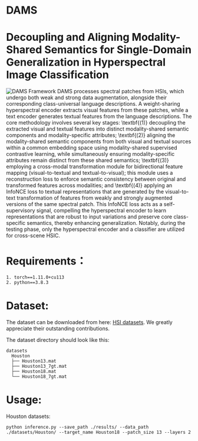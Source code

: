 # DAMS
# Decoupling and Aligning Modality-Shared Semantics for Single-Domain Generalization in Hyperspectral Image Classification
![DAMS Framework](figure/DAMS.png)
DAMS processes spectral patches from HSIs, which undergo both weak and strong data augmentation, alongside their corresponding class-universal language descriptions. A weight-sharing hyperspectral encoder extracts visual features from these patches, while a text encoder generates textual features from the language descriptions. The core methodology involves several key stages: \textbf{(1)} decoupling the extracted visual and textual features into distinct modality-shared semantic components and modality-specific attributes; \textbf{(2)} aligning the modality-shared semantic components from both visual and textual sources within a common embedding space using modality-shared supervised contrastive learning, while simultaneously ensuring modality-specific attributes remain distinct from these shared semantics; \textbf{(3)} employing a cross-modal transformation module for bidirectional feature mapping (visual-to-textual and textual-to-visual); this module uses a reconstruction loss to enforce semantic consistency between original and transformed features across modalities; and \textbf{(4)} applying an InfoNCE loss to textual representations that are generated by the visual-to-text transformation of features from weakly and strongly augmented versions of the same spectral patch. This InfoNCE loss acts as a self-supervisory signal, compelling the hyperspectral encoder to learn representations that are robust to input variations and preserve core class-specific semantics, thereby enhancing generalization. Notably, during the testing phase, only the hyperspectral encoder and a classifier are utilized for cross-scene HSIC.

# Requirements：
```
1. torch==1.11.0+cu113
2. python==3.8.3
```
# Dataset:
The dataset can be downloaded from here: [HSI datasets](https://github.com/YuxiangZhang-BIT/Data-CSHSI). We greatly appreciate their outstanding contributions.

The dataset directory should look like this:
```
datasets
  Houston
  ├── Houston13.mat
  ├── Houston13_7gt.mat
  ├── Houston18.mat
  └── Houston18_7gt.mat
```

# Usage:
Houston datasets:
```
python inference.py --save_path ./results/ --data_path ./datasets/Houston/ --target_name Houston18 --patch_size 13 --layers 2
```
